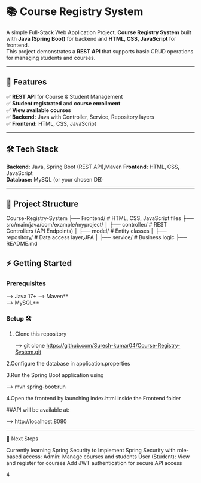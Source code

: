 # 📚 Course Registry System

A simple Full-Stack Web Application Project, **Course Registry System** built with **Java (Spring Boot)** for backend and **HTML, CSS, JavaScript** for frontend.  
This project demonstrates a **REST API** that supports basic CRUD operations for managing students and courses.  

---

## 🚀 Features
✅ **REST API** for Course & Student Management  
✅ **Student registrated** and **course enrollment**    
✅ **View available courses**  
✅ **Backend:** Java with Controller, Service, Repository layers  
✅ **Frontend:** HTML, CSS, JavaScript  

---

## 🛠️ Tech Stack
**Backend:** Java, Spring Boot (REST API),Maven
**Frontend:** HTML, CSS, JavaScript  
**Database:** MySQL (or your chosen DB)  

---

## 📂 Project Structure
Course-Registry-System
├── Frontend/ # HTML, CSS, JavaScript files
├── src/main/java/com/example/myproject/
│ ├── controller/ # REST Controllers (API Endpoints)
│ ├── model/ # Entity classes
│ ├── repository/ # Data access layer,JPA
│ ├── service/ # Business logic
├── README.md

## ⚡ Getting Started

### Prerequisites
--> Java 17+ 
--> Maven**  
--> MySQL**  

### Setup 🛠
1. Clone this repository  
  
   -->  git clone https://github.com/Suresh-kumar04/Course-Registry-System.git

 
2.Configure the database in application.properties


3.Run the Spring Boot application using

  --> mvn spring-boot:run


4.Open the frontend by launching index.html inside the Frontend folder

##API will be available at:

  --> http://localhost:8080

---
🔐 Next Steps

Currently learning Spring Security to
Implement Spring Security with role-based access:
Admin: Manage courses and students
User (Student): View and register for courses
Add JWT authentication for secure API access

4
   
